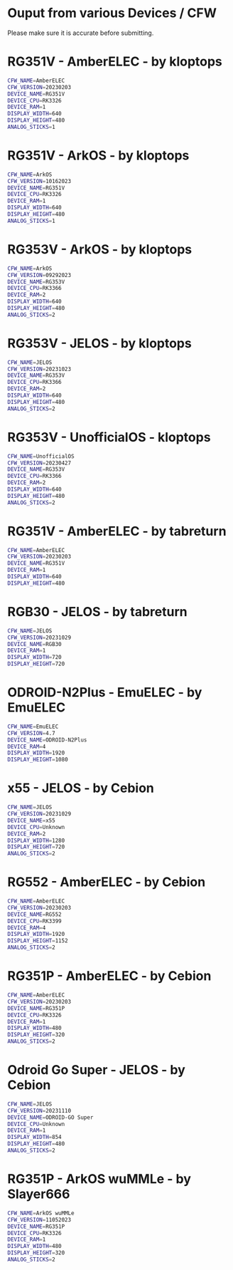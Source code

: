 # Ouput from various Devices / CFW

Please make sure it is accurate before submitting.

# RG351V - AmberELEC - by kloptops
```bash
CFW_NAME=AmberELEC
CFW_VERSION=20230203
DEVICE_NAME=RG351V
DEVICE_CPU=RK3326
DEVICE_RAM=1
DISPLAY_WIDTH=640
DISPLAY_HEIGHT=480
ANALOG_STICKS=1
```

# RG351V - ArkOS - by kloptops
```bash
CFW_NAME=ArkOS
CFW_VERSION=10162023
DEVICE_NAME=RG351V
DEVICE_CPU=RK3326
DEVICE_RAM=1
DISPLAY_WIDTH=640
DISPLAY_HEIGHT=480
ANALOG_STICKS=1
```

# RG353V - ArkOS - by kloptops
```bash
CFW_NAME=ArkOS
CFW_VERSION=09292023
DEVICE_NAME=RG353V
DEVICE_CPU=RK3366
DEVICE_RAM=2
DISPLAY_WIDTH=640
DISPLAY_HEIGHT=480
ANALOG_STICKS=2
```

# RG353V - JELOS - by kloptops
```bash
CFW_NAME=JELOS
CFW_VERSION=20231023
DEVICE_NAME=RG353V
DEVICE_CPU=RK3366
DEVICE_RAM=2
DISPLAY_WIDTH=640
DISPLAY_HEIGHT=480
ANALOG_STICKS=2
```

# RG353V - UnofficialOS - kloptops
```bash
CFW_NAME=UnofficialOS
CFW_VERSION=20230427
DEVICE_NAME=RG353V
DEVICE_CPU=RK3366
DEVICE_RAM=2
DISPLAY_WIDTH=640
DISPLAY_HEIGHT=480
ANALOG_STICKS=2
```

# RG351V - AmberELEC - by tabreturn
```bash
CFW_NAME=AmberELEC
CFW_VERSION=20230203
DEVICE_NAME=RG351V
DEVICE_RAM=1
DISPLAY_WIDTH=640
DISPLAY_HEIGHT=480 
```

# RGB30 - JELOS - by tabreturn
```bash
CFW_NAME=JELOS
CFW_VERSION=20231029
DEVICE_NAME=RGB30
DEVICE_RAM=1
DISPLAY_WIDTH=720
DISPLAY_HEIGHT=720
```

# ODROID-N2Plus - EmuELEC - by EmuELEC
```bash
CFW_NAME=EmuELEC
CFW_VERSION=4.7
DEVICE_NAME=ODROID-N2Plus
DEVICE_RAM=4
DISPLAY_WIDTH=1920
DISPLAY_HEIGHT=1080
```

# x55 - JELOS - by Cebion
```bash
CFW_NAME=JELOS
CFW_VERSION=20231029
DEVICE_NAME=x55
DEVICE_CPU=Unknown
DEVICE_RAM=2
DISPLAY_WIDTH=1280
DISPLAY_HEIGHT=720
ANALOG_STICKS=2
```

# RG552 - AmberELEC - by Cebion
```bash
CFW_NAME=AmberELEC
CFW_VERSION=20230203
DEVICE_NAME=RG552
DEVICE_CPU=RK3399
DEVICE_RAM=4
DISPLAY_WIDTH=1920
DISPLAY_HEIGHT=1152
ANALOG_STICKS=2
```

# RG351P - AmberELEC - by Cebion
```bash
CFW_NAME=AmberELEC
CFW_VERSION=20230203
DEVICE_NAME=RG351P
DEVICE_CPU=RK3326
DEVICE_RAM=1
DISPLAY_WIDTH=480
DISPLAY_HEIGHT=320
ANALOG_STICKS=2
```

# Odroid Go Super - JELOS - by Cebion
```bash
CFW_NAME=JELOS
CFW_VERSION=20231110
DEVICE_NAME=ODROID-GO Super
DEVICE_CPU=Unknown
DEVICE_RAM=1
DISPLAY_WIDTH=854
DISPLAY_HEIGHT=480
ANALOG_STICKS=2
```

# RG351P - ArkOS wuMMLe - by Slayer666
```bash
CFW_NAME=ArkOS wuMMLe
CFW_VERSION=11052023
DEVICE_NAME=RG351P
DEVICE_CPU=RK3326
DEVICE_RAM=1
DISPLAY_WIDTH=480
DISPLAY_HEIGHT=320
ANALOG_STICKS=2
```
